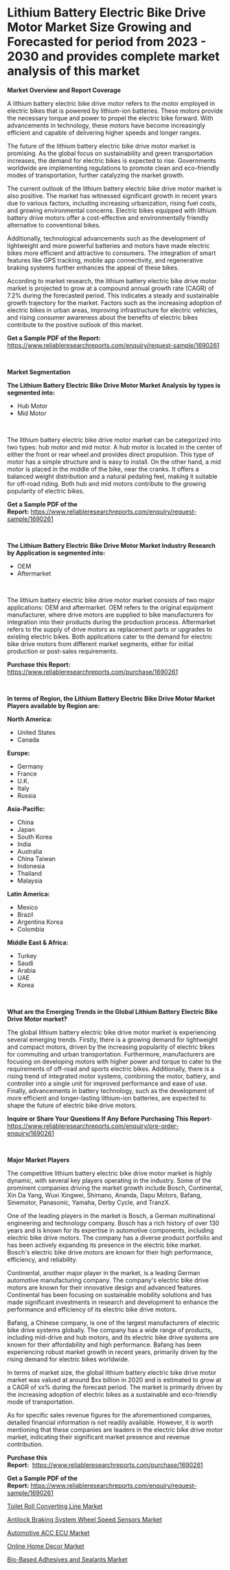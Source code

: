 <p><h1>Lithium Battery Electric Bike Drive Motor Market Size Growing and Forecasted for period from 2023 - 2030 and provides complete market analysis of this market</h1></p><p><strong>Market Overview and Report Coverage</strong></p>
<p><p>A lithium battery electric bike drive motor refers to the motor employed in electric bikes that is powered by lithium-ion batteries. These motors provide the necessary torque and power to propel the electric bike forward. With advancements in technology, these motors have become increasingly efficient and capable of delivering higher speeds and longer ranges.</p><p>The future of the lithium battery electric bike drive motor market is promising. As the global focus on sustainability and green transportation increases, the demand for electric bikes is expected to rise. Governments worldwide are implementing regulations to promote clean and eco-friendly modes of transportation, further catalyzing the market growth.</p><p>The current outlook of the lithium battery electric bike drive motor market is also positive. The market has witnessed significant growth in recent years due to various factors, including increasing urbanization, rising fuel costs, and growing environmental concerns. Electric bikes equipped with lithium battery drive motors offer a cost-effective and environmentally friendly alternative to conventional bikes.</p><p>Additionally, technological advancements such as the development of lightweight and more powerful batteries and motors have made electric bikes more efficient and attractive to consumers. The integration of smart features like GPS tracking, mobile app connectivity, and regenerative braking systems further enhances the appeal of these bikes.</p><p>According to market research, the lithium battery electric bike drive motor market is projected to grow at a compound annual growth rate (CAGR) of 7.2% during the forecasted period. This indicates a steady and sustainable growth trajectory for the market. Factors such as the increasing adoption of electric bikes in urban areas, improving infrastructure for electric vehicles, and rising consumer awareness about the benefits of electric bikes contribute to the positive outlook of this market.</p></p>
<p><strong>Get a Sample PDF of the Report:</strong> <a href="https://www.reliableresearchreports.com/enquiry/request-sample/1690261">https://www.reliableresearchreports.com/enquiry/request-sample/1690261</a></p>
<p>&nbsp;</p>
<p><strong>Market Segmentation</strong></p>
<p><strong>The Lithium Battery Electric Bike Drive Motor Market Analysis by types is segmented into:</strong></p>
<p><ul><li>Hub Motor</li><li>Mid Motor</li></ul></p>
<p>&nbsp;</p>
<p><p>The lithium battery electric bike drive motor market can be categorized into two types: hub motor and mid motor. A hub motor is located in the center of either the front or rear wheel and provides direct propulsion. This type of motor has a simple structure and is easy to install. On the other hand, a mid motor is placed in the middle of the bike, near the cranks. It offers a balanced weight distribution and a natural pedaling feel, making it suitable for off-road riding. Both hub and mid motors contribute to the growing popularity of electric bikes.</p></p>
<p><strong>Get a Sample PDF of the Report:</strong>&nbsp;<a href="https://www.reliableresearchreports.com/enquiry/request-sample/1690261">https://www.reliableresearchreports.com/enquiry/request-sample/1690261</a></p>
<p>&nbsp;</p>
<p><strong>The Lithium Battery Electric Bike Drive Motor Market Industry Research by Application is segmented into:</strong></p>
<p><ul><li>OEM</li><li>Aftermarket</li></ul></p>
<p>&nbsp;</p>
<p><p>The lithium battery electric bike drive motor market consists of two major applications: OEM and aftermarket. OEM refers to the original equipment manufacturer, where drive motors are supplied to bike manufacturers for integration into their products during the production process. Aftermarket refers to the supply of drive motors as replacement parts or upgrades to existing electric bikes. Both applications cater to the demand for electric bike drive motors from different market segments, either for initial production or post-sales requirements.</p></p>
<p><strong>Purchase this Report:</strong>&nbsp; <a href="https://www.reliableresearchreports.com/purchase/1690261">https://www.reliableresearchreports.com/purchase/1690261</a></p>
<p>&nbsp;</p>
<p><strong>In terms of Region, the Lithium Battery Electric Bike Drive Motor Market Players available by Region are:</strong></p>
<p>
    <p> <strong> North America: </strong>
        <ul>
            <li>United States</li>
            <li>Canada</li>
        </ul>
        </p> 
    <p> <strong> Europe: </strong>
        <ul>
            <li>Germany</li>
            <li>France</li>
            <li>U.K.</li>
            <li>Italy</li>
            <li>Russia</li>
        </ul>
        </p> 
    <p> <strong> Asia-Pacific: </strong>
        <ul>
            <li>China</li>
            <li>Japan</li>
            <li>South Korea</li>
            <li>India</li>
            <li>Australia</li>
            <li>China Taiwan</li>
            <li>Indonesia</li>
            <li>Thailand</li>
            <li>Malaysia</li>
        </ul>
        </p> 
    <p> <strong> Latin America: </strong>
        <ul>
            <li>Mexico</li>
            <li>Brazil</li>
            <li>Argentina Korea</li>
            <li>Colombia</li>
        </ul>
        </p> 
    <p> <strong> Middle East & Africa: </strong>
        <ul>
            <li>Turkey</li>
            <li>Saudi</li>
            <li>Arabia</li>
            <li>UAE</li>
            <li>Korea</li>
        </ul>
    </p>
    </p>
<p>&nbsp;</p>
<p><strong>What are the Emerging Trends in the Global Lithium Battery Electric Bike Drive Motor market?</strong></p>
<p><p>The global lithium battery electric bike drive motor market is experiencing several emerging trends. Firstly, there is a growing demand for lightweight and compact motors, driven by the increasing popularity of electric bikes for commuting and urban transportation. Furthermore, manufacturers are focusing on developing motors with higher power and torque to cater to the requirements of off-road and sports electric bikes. Additionally, there is a rising trend of integrated motor systems, combining the motor, battery, and controller into a single unit for improved performance and ease of use. Finally, advancements in battery technology, such as the development of more efficient and longer-lasting lithium-ion batteries, are expected to shape the future of electric bike drive motors.</p></p>
<p><strong>Inquire or Share Your Questions If Any Before Purchasing This Report</strong>- <a href="https://www.reliableresearchreports.com/enquiry/pre-order-enquiry/1690261">https://www.reliableresearchreports.com/enquiry/pre-order-enquiry/1690261</a></p>
<p>&nbsp;</p>
<p><strong>Major Market Players</strong></p>
<p><p>The competitive lithium battery electric bike drive motor market is highly dynamic, with several key players operating in the industry. Some of the prominent companies driving the market growth include Bosch, Continental, Xin Da Yang, Wuxi Xingwei, Shimano, Ananda, Dapu Motors, Bafang, Sinemotor, Panasonic, Yamaha, Derby Cycle, and TranzX.</p><p>One of the leading players in the market is Bosch, a German multinational engineering and technology company. Bosch has a rich history of over 130 years and is known for its expertise in automotive components, including electric bike drive motors. The company has a diverse product portfolio and has been actively expanding its presence in the electric bike market. Bosch's electric bike drive motors are known for their high performance, efficiency, and reliability.</p><p>Continental, another major player in the market, is a leading German automotive manufacturing company. The company's electric bike drive motors are known for their innovative design and advanced features. Continental has been focusing on sustainable mobility solutions and has made significant investments in research and development to enhance the performance and efficiency of its electric bike drive motors.</p><p>Bafang, a Chinese company, is one of the largest manufacturers of electric bike drive systems globally. The company has a wide range of products, including mid-drive and hub motors, and its electric bike drive systems are known for their affordability and high performance. Bafang has been experiencing robust market growth in recent years, primarily driven by the rising demand for electric bikes worldwide.</p><p>In terms of market size, the global lithium battery electric bike drive motor market was valued at around $xx billion in 2020 and is estimated to grow at a CAGR of xx% during the forecast period. The market is primarily driven by the increasing adoption of electric bikes as a sustainable and eco-friendly mode of transportation.</p><p>As for specific sales revenue figures for the aforementioned companies, detailed financial information is not readily available. However, it is worth mentioning that these companies are leaders in the electric bike drive motor market, indicating their significant market presence and revenue contribution.</p></p>
<p><strong>Purchase this Report:</strong>&nbsp;&nbsp;<a href="https://www.reliableresearchreports.com/purchase/1690261">https://www.reliableresearchreports.com/purchase/1690261</a></p>
<p></p>
<p><strong>Get a Sample PDF of the Report:</strong>&nbsp;<a href="https://www.reliableresearchreports.com/enquiry/request-sample/1690261">https://www.reliableresearchreports.com/enquiry/request-sample/1690261</a></p>
<p><p><a href="https://medium.com/@rogerking1949/toilet-roll-converting-line-market-report-reveals-the-latest-trends-and-growth-opportunities-of-92f1b6cd0037">Toilet Roll Converting Line Market</a></p><p><a href="https://github.com/krithireportprime/Market-Research-Report-List-1/blob/main/antilock-braking-system-wheel-speed-sensors-market.md">Antilock Braking System Wheel Speed Sensors Market</a></p><p><a href="https://github.com/anmolreportprime/Market-Research-Report-List-1/blob/main/automotive-acc-ecu-market.md">Automotive ACC ECU Market</a></p><p><a href="https://medium.com/@beaublock2023/online-home-decor-market-analysis-and-sze-forecasted-for-period-from-2023-to-2030-aa9997fc98c7">Online Home Decor Market</a></p><p><a href="https://www.linkedin.com/pulse/bio-based-adhesives-sealants-market-size-growth-forecast/">Bio-Based Adhesives and Sealants Market</a></p></p>